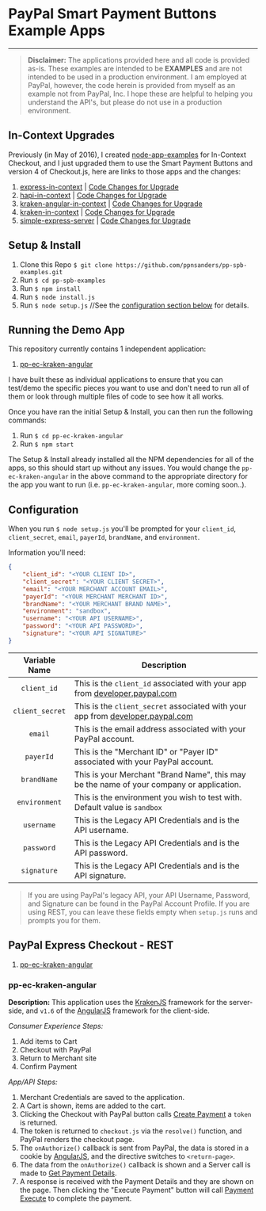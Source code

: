 # PayPal Smart Payment Buttons Example Apps

-----

> **Disclaimer:** The applications provided here and all code is provided as-is.  These examples are intended to be **EXAMPLES** and are not intended to be used in a production environment.  I am employed at PayPal, however, the code herein is provided from myself as an example not from PayPal, Inc.  I hope these are helpful to helping you understand the API's, but please do not use in a production environment.

## In-Context Upgrades

Previously (in May of 2016), I created [node-app-examples](https://github.com/ppnsanders/node-app-examples) for In-Context Checkout, and I just upgraded them to use the Smart Payment Buttons and version 4 of Checkout.js, here are links to those apps and the changes:

1. [express-in-context](https://github.com/ppnsanders/node-app-examples/tree/master/express-in-context) | [Code Changes for Upgrade](https://github.com/ppnsanders/node-app-examples/commit/847c87f9bc707d214690ed2ebf54a3bfb21a1a97)
2. [hapi-in-context](https://github.com/ppnsanders/node-app-examples/tree/master/hapi-in-context) | [Code Changes for Upgrade](https://github.com/ppnsanders/node-app-examples/commit/c1eed1fe6fa9302f394de6e2970ec0fc048b67c7) 
3. [kraken-angular-in-context](https://github.com/ppnsanders/node-app-examples/tree/master/kraken-angular-in-context) | [Code Changes for Upgrade](https://github.com/ppnsanders/node-app-examples/commit/1bb114ad6c5eef37e7c30619ede1d7280d5d7e26)
4. [kraken-in-context](https://github.com/ppnsanders/node-app-examples/tree/master/kraken-in-context) | [Code Changes for Upgrade](https://github.com/ppnsanders/node-app-examples/commit/5740165a67fe0fbd03042a3bacc903c2fe188b29)
5. [simple-express-server](https://github.com/ppnsanders/node-app-examples/tree/master/simple-express-server) | [Code Changes for Upgrade](https://github.com/ppnsanders/node-app-examples/commit/92e7e47e25636a927ce0a72e489fc52c08abaf54)

## Setup & Install

1. Clone this Repo `$ git clone https://github.com/ppnsanders/pp-spb-examples.git`
2. Run `$ cd pp-spb-examples`
3. Run `$ npm install`
4. Run `$ node install.js`
5. Run `$ node setup.js`  //See the [configuration section below](https://github.com/ppnsanders/pp-spb-examples#configuration) for details.

## Running the Demo App

This repository currently contains 1 independent application:

1. [pp-ec-kraken-angular](https://github.com/ppnsanders/pp-spb-examples/tree/master/pp-ec-kraken-angular)

I have built these as individual applications to ensure that you can test/demo the specific pieces you want to use and don't need to run all of them or look through multiple files of code to see how it all works.

Once you have ran the initial Setup & Install, you can then run the following commands:

1. Run `$ cd pp-ec-kraken-angular`
2. Run `$ npm start`

The Setup & Install already installed all the NPM dependencies for all of the apps, so this should start up without any issues.  You would change the `pp-ec-kraken-angular` in the above command to the appropriate directory for the app you want to run (i.e. `pp-ec-kraken-angular`, more coming soon..).

## Configuration

When you run `$ node setup.js` you'll be prompted for your `client_id`, `client_secret`, `email`, `payerId`, `brandName`, and `environment`.

Information you'll need:

```json
{
	"client_id": "<YOUR CLIENT ID>",
	"client_secret": "<YOUR CLIENT SECRET>",
	"email": "<YOUR MERCHANT ACCOUNT EMAIL>",
	"payerId": "<YOUR MERCHANT MERCHANT ID>",
	"brandName": "<YOUR MERCHANT BRAND NAME>",
	"environment": "sandbox",
	"username": "<YOUR API USERNAME>",
	"password": "<YOUR API PASSWORD>",
	"signature": "<YOUR API SIGNATURE>"
}
```

| Variable Name | Description |
|:-------------:| ----------- |
| `client_id`   | This is the `client_id` associated with your app from [developer.paypal.com](https://developer.paypal.com/developer/applications/) |
| `client_secret` | This is the `client_secret` associated with your app from [developer.paypal.com](https://developer.paypal.com/developer/applications/) |
| `email` | This is the email address associated with your PayPal account. |
| `payerId` | This is the "Merchant ID" or "Payer ID" associated with your PayPal account. |
| `brandName` | This is your Merchant "Brand Name", this may be the name of your company or application. |
| `environment` | This is the environment you wish to test with.  Default value is `sandbox` |
| `username` | This is the Legacy API Credentials and is the API username. |
| `password` | This is the Legacy API Credentials and is the API password. |
| `signature` | This is the Legacy API Credentials and is the API signature. | 

> If you are using PayPal's legacy API, your API Username, Password, and Signature can be found in the PayPal Account Profile.  If you are using REST, you can leave these fields empty when `setup.js` runs and prompts you for them.

## PayPal Express Checkout - REST

1. [pp-ec-kraken-angular](https://github.com/ppnsanders/pp-spb-examples/tree/master/pp-ec-kraken-angular)

### pp-ec-kraken-angular

**Description:** This application uses the [KrakenJS](http://krakenjs.com/) framework for the server-side, and `v1.6` of the [AngularJS](https://angularjs.org/) framework for the client-side. 

*Consumer Experience Steps:*

1. Add items to Cart
2. Checkout with PayPal
3. Return to Merchant site
4. Confirm Payment

*App/API Steps:*

1. Merchant Credentials are saved to the application.
2. A Cart is shown, items are added to the cart.
3. Clicking the Checkout with PayPal button calls [Create Payment](https://developer.paypal.com/docs/api/payments/#payment_create) a `token` is returned.
4. The token is returned to `checkout.js` via the `resolve()` function, and PayPal renders the checkout page.
5. The `onAuthorize()` callback is sent from PayPal, the data is stored in a cookie by [AngularJS](https://angularjs.org/), and the directive switches to `<return-page>`.
6. The data from the `onAuthorize()` callback is shown and a Server call is made to [Get Payment Details](https://developer.paypal.com/docs/api/payments/#payment_get).
7. A response is received with the Payment Details and they are shown on the page.  Then clicking the "Execute Payment" button will call [Payment Execute](https://developer.paypal.com/docs/api/payments/#payment_execute) to complete the payment.


